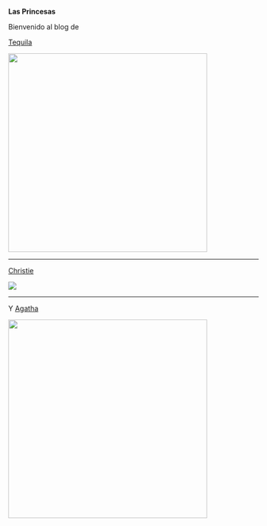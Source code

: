 **Las Princesas**

Bienvenido al blog de

[Tequila](https://es.wikipedia.org/wiki/Chihuahua_(perro)) 

<img src = "https://i.pinimg.com/564x/de/f2/c5/def2c5d97009e22d7576d573258a4574.jpg" width = "400">

***

[Christie](https://es.wikipedia.org/wiki/Labrador_retriever)

<img src ="https://encrypted-tbn0.gstatic.com/images?q=tbn:ANd9GcRZH_fmtt896E0SeuVJlntbpIQWgOCjoH6Qnw&s" widht ="400">

***

Y [Agatha](https://www.purina.es/encuentra-mascota/razas-de-perro/labrador-retriever)

<img src =" https://encrypted-tbn0.gstatic.com/images?q=tbn:ANd9GcShMG3_QOZGFbmIOXB7UuOUV0_TsL091WhbmA&s" width ="400">





 



